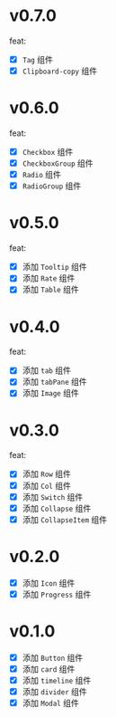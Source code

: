 # v0.7.0

feat:

-   [x] `Tag` 组件
-   [x] `Clipboard-copy` 组件

# v0.6.0

feat:

-   [x] `Checkbox` 组件
-   [x] `CheckboxGroup` 组件
-   [x] `Radio` 组件
-   [x] `RadioGroup` 组件

# v0.5.0

feat:

-   [x] 添加 `Tooltip` 组件
-   [x] 添加 `Rate` 组件
-   [x] 添加 `Table` 组件

# v0.4.0

feat:

-   [x] 添加 `tab` 组件
-   [x] 添加 `tabPane` 组件
-   [x] 添加 `Image` 组件

# v0.3.0

feat:

-   [x] 添加 `Row` 组件
-   [x] 添加 `Col` 组件
-   [x] 添加 `Switch` 组件
-   [x] 添加 `Collapse` 组件
-   [x] 添加 `CollapseItem` 组件

# v0.2.0

-   [x] 添加 `Icon` 组件
-   [x] 添加 `Progress` 组件

# v0.1.0

-   [x] 添加 `Button` 组件
-   [x] 添加 `card` 组件
-   [x] 添加 `timeline` 组件
-   [x] 添加 `divider` 组件
-   [x] 添加 `Modal` 组件
